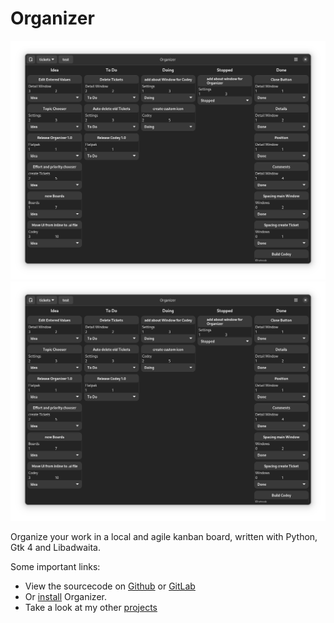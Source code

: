 # Organizer

![organizer1.png](assets/organizer1.png) ![organizer1.png](assets/organizer1.png)

Organize your work in a local and agile kanban board, written with Python, Gtk 4 and Libadwaita.

Some important links: 
* View the sourcecode on [Github](https://github.com/UnicornyRainbow/Organizer) or [GitLab](https://gitlab.com/UnicornyRainbow/Organizer)
* Or [install](https://UnicornyRainbow.io/Organizer/install) Organizer.
* Take a look at my other [projects](https://UnicornyRainbow.github.io/UnicornyRainbow/myProjects)
